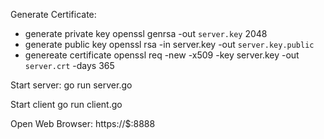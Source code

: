 Generate Certificate:
  - generate private key
  openssl genrsa -out `server.key` 2048
  - generate public key
  openssl rsa -in server.key -out `server.key.public`
  - genereate certificate
  openssl req -new -x509 -key server.key -out `server.crt` -days 365

Start server:
  go run server.go

Start client
  go run client.go

Open Web Browser:
  https://$:8888
